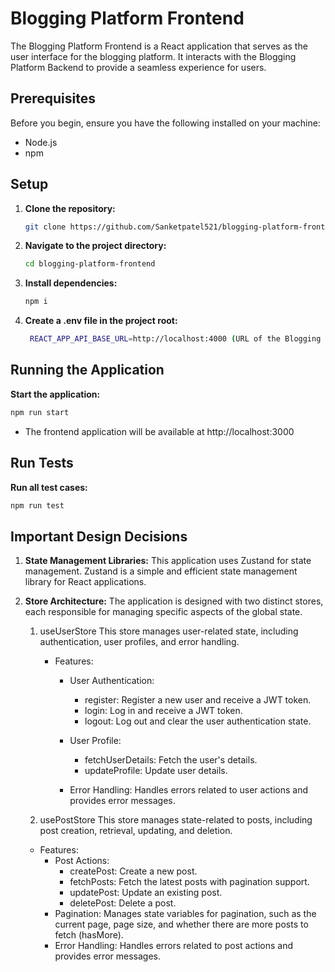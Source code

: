 # Blogging Platform Frontend

The Blogging Platform Frontend is a React application that serves as the user interface for the blogging platform. It interacts with the Blogging Platform Backend to provide a seamless experience for users.

## Prerequisites

Before you begin, ensure you have the following installed on your machine:
- Node.js
- npm

## Setup

1. **Clone the repository:**

   ```bash
   git clone https://github.com/Sanketpatel521/blogging-platform-frontend.git
   ```
2. **Navigate to the project directory:**

   ```bash
   cd blogging-platform-frontend
   ```
3. **Install dependencies:**

   ```bash
   npm i
   ```
4. **Create a .env file in the project root:**

   ```bash
    REACT_APP_API_BASE_URL=http://localhost:4000 (URL of the Blogging Platform Backend)
   ```

## Running the Application
**Start the application:**
   ```bash
   npm run start
   ```
   - The frontend application will be available at http://localhost:3000
## Run Tests
**Run all test cases:**
   ```bash
   npm run test
   ```

## Important Design Decisions
1. **State Management Libraries:**
This application uses Zustand for state management. Zustand is a simple and efficient state management library for React applications.

2. **Store Architecture:**
  The application is designed with two distinct stores, each responsible for managing specific aspects of the global state.

    1. useUserStore
        This store manages user-related state, including authentication, user profiles, and error handling.

        - Features:
          - User Authentication:
      
            - register: Register a new user and receive a JWT token.
            - login: Log in and receive a JWT token.
            - logout: Log out and clear the user authentication state.
          - User Profile:
            - fetchUserDetails: Fetch the user's details.
            - updateProfile: Update user details.
          - Error Handling:
              Handles errors related to user actions and provides error messages.
            
    2. usePostStore
        This store manages state-related to posts, including post creation, retrieval, updating, and deletion.

      - Features:
        - Post Actions:
            - createPost: Create a new post.
            - fetchPosts: Fetch the latest posts with pagination support.
            - updatePost: Update an existing post.
            - deletePost: Delete a post.
        - Pagination:
              Manages state variables for pagination, such as the current page, page size, and whether there are more posts to fetch (hasMore).
        - Error Handling:
              Handles errors related to post actions and provides error messages.
